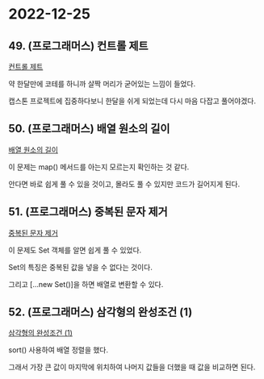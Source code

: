 # 2022-12-25

## 49. (프로그래머스) 컨트롤 제트

[컨트롤 제트](https://school.programmers.co.kr/learn/courses/30/lessons/120853)

약 한달만에 코테를 하니까 살짝 머리가 굳어있는 느낌이 들었다.

캡스톤 프로젝트에 집중하다보니 한달을 쉬게 되었는데 다시 마음 다잡고 풀어야겠다.

## 50. (프로그래머스) 배열 원소의 길이

[배열 원소의 길이](https://school.programmers.co.kr/learn/courses/30/lessons/120854)

이 문제는 map() 메서드를 아는지 모르는지 확인하는 것 같다.

안다면 바로 쉽게 풀 수 있을 것이고, 몰라도 풀 수 있지만 코드가 길어지게 된다.

## 51. (프로그래머스) 중복된 문자 제거

[중복된 문자 제거](https://school.programmers.co.kr/learn/courses/30/lessons/120888)

이 문제도 Set 객체를 알면 쉽게 풀 수 있었다.

Set의 특징은 중복된 값을 넣을 수 없다는 것이다.

그리고 [...new Set()]을 하면 배열로 변환할 수 있다.

## 52. (프로그래머스) 삼각형의 완성조건 (1)

[삼각형의 완성조건 (1)](https://school.programmers.co.kr/learn/courses/30/lessons/120889)

sort() 사용하여 배열 정렬을 했다.

그래서 가장 큰 값이 마지막에 위치하여 나머지 값들을 더했을 때 값을 비교하면 된다.
